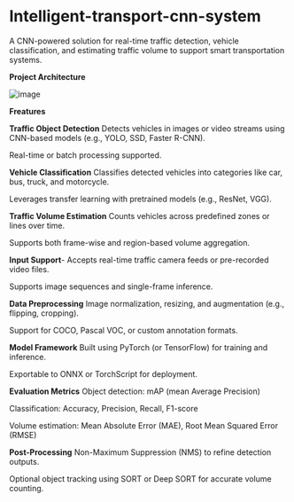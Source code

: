 # Intelligent-transport-cnn-system
A CNN-powered solution for real-time traffic detection, vehicle classification, and estimating traffic volume to support smart transportation systems.

**Project Architecture**

![image](https://github.com/user-attachments/assets/2c5d640f-2526-4071-a2ee-82d40cafd62e)

**Freatures**

**Traffic Object Detection**
Detects vehicles in images or video streams using CNN-based models (e.g., YOLO, SSD, Faster R-CNN).

Real-time or batch processing supported.

**Vehicle Classification**
Classifies detected vehicles into categories like car, bus, truck, and motorcycle.

Leverages transfer learning with pretrained models (e.g., ResNet, VGG).

**Traffic Volume Estimation**
Counts vehicles across predefined zones or lines over time.

Supports both frame-wise and region-based volume aggregation.

**Input Support**-
Accepts real-time traffic camera feeds or pre-recorded video files.

Supports image sequences and single-frame inference.

**Data Preprocessing**
Image normalization, resizing, and augmentation (e.g., flipping, cropping).

Support for COCO, Pascal VOC, or custom annotation formats.

**Model Framework**
Built using PyTorch (or TensorFlow) for training and inference.

Exportable to ONNX or TorchScript for deployment.

**Evaluation Metrics**
Object detection: mAP (mean Average Precision)

Classification: Accuracy, Precision, Recall, F1-score

Volume estimation: Mean Absolute Error (MAE), Root Mean Squared Error (RMSE)

**Post-Processing**
Non-Maximum Suppression (NMS) to refine detection outputs.

Optional object tracking using SORT or Deep SORT for accurate volume counting.




